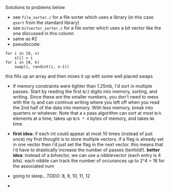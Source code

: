 Solutions to problems below

* see `file_sorter.c` for a file sorter which uses a library (in this case `qsort` from the standard library)
* see `bitvector_sorter.c` for a file sorter which uses a bit vector like the one discussed in this column
* same as #2
* pseudocode:
```
for i in [0, n)
    x[i] = i
for i in [0, k)
    swap(i, randint(i, n-1))
```
this fills up an array and then mixes it up with some well placed swaps

* If memory constraints were tighter than 1.25mb, I'd sort in multiple passes. Start by reading the first `N/2` digits into memory, sorting, and writing.
Since these are the smaller numbers, you don't need to mess with the `fp` and can continue writing where you left off
when you read the 2nd half of the data into memory. With less memory, break into quarters or whatever. 
Note that a `k` pass algorithm can sort at most `N/k` elements at a time, takes up `N/k * 4` bytes of memory, and takes `Nk` time. 

* **first idea:** if each int could appear at most 10 times (instead of just once) my first thought is to store multiple vectors. if a flag is already set in
one vector then i'd just set the flag in the next vector. this means that i'd have to drastically increase the number of passes (tenfold!). 
**better idea**: instead of a *bit*vector, we can use a *nibble*vector (each entry is 4 bits). each nibble can track the number of occurances up to 2^4 = 16 for the associated num

* going to sleep...*TODO*: 8, 9, 10, 11, 12

*